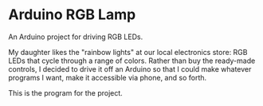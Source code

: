 # Arduino RGB Lamp
An Arduino project for driving RGB LEDs.

My daughter likes the "rainbow lights" at our local electronics store:
RGB LEDs that cycle through a range of colors. Rather than buy the
ready-made controls, I decided to drive it off an Arduino so that I could
make whatever programs I want, make it accessible via phone, and so forth.

This is the program for the project.
